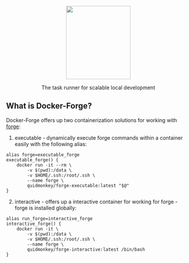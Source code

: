 <p align="center">
  <a href="https://github.com/quidmonkey/forge">
    <img height="200" width="176" src="https://www.dropbox.com/s/o14iy9b7ng5y5jy/Forge-logo-16color-439x500.png?dl=1">
  </a>
  <p align="center">The task runner for scalable local development</p>
</p>

## What is Docker-Forge?

Docker-Forge offers up two containerization solutions for working with [forge](https://github.com/quidmonkey/forge):

1. executable - dynamically execute forge commands within a container easily with the following alias:
```
alias forge=executable_forge
executable_forge() {
    docker run -it --rm \
        -v $(pwd):/data \
        -v $HOME/.ssh:/root/.ssh \
        --name forge \
        quidmonkey/forge-executable:latest "$@"
}
```

2. interactive - offers up a interactive container for working for forge - forge is installed globally:
```
alias run_forge=interactive_forge
interactive_forge() {
    docker run -it \
        -v $(pwd):/data \
        -v $HOME/.ssh:/root/.ssh \
        --name forge \
        quidmonkey/forge-interactive:latest /bin/bash
}
```
